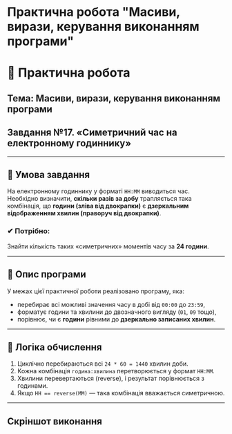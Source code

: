 # Практична робота "Масиви, вирази, керування виконанням програми"

# 🧪 Практична робота  
## Тема: Масиви, вирази, керування виконанням програми  
## Завдання №17. «Симетричний час на електронному годиннику»

---

## 📌 Умова завдання

На електронному годиннику у форматі `HH:MM` виводиться час.  
Необхідно визначити, **скільки разів за добу** трапляється така комбінація, що **години (зліва від двокрапки)** є **дзеркальним відображенням хвилин (праворуч від двокрапки)**.

### ✔ Потрібно:
Знайти кількість таких «симетричних» моментів часу за **24 години**.

---

## 🧠 Опис програми

У межах цієї практичної роботи реалізовано програму, яка:
- перебирає всі можливі значення часу в добі від `00:00` до `23:59`,
- форматує години та хвилини до двозначного вигляду (`01`, `09` тощо),
- порівнює, чи є **години** рівними до **дзеркально записаних хвилин**.

---

## 🧮 Логіка обчислення

1. Циклічно перебираються всі `24 * 60 = 1440` хвилин доби.
2. Кожна комбінація `година:хвилина` перетворюється у формат `HH:MM`.
3. Хвилини перевертаються (reverse), і результат порівнюється з годинами.
4. Якщо `HH == reverse(MM)` — така комбінація вважається симетричною.

---

## Скріншот виконання

